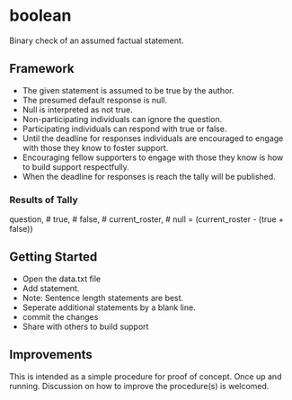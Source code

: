 # boolean
Binary check of an assumed factual statement.

## Framework
- The given statement is assumed to be true by the author.
- The presumed default response is null.
- Null is interpreted as not true.
- Non-participating individuals can ignore the question.
- Participating individuals can respond with true or false.
- Until the deadline for responses individuals are encouraged to engage with those they know to foster support.
- Encouraging fellow supporters to engage with those they know is how to build support respectfully.
- When the deadline for responses is reach the tally will be published.

### Results of Tally
question, # true, # false, # current_roster, # null = (current_roster - (true + false))

## Getting Started
- Open the data.txt file
- Add statement. 
 - Note: Sentence length statements are best.
 - Seperate additional statements by a blank line.
- commit the changes
- Share with others to build support

## Improvements
This is intended as a simple procedure for proof of concept. Once up and running. Discussion on how to improve the procedure(s) is welcomed.

